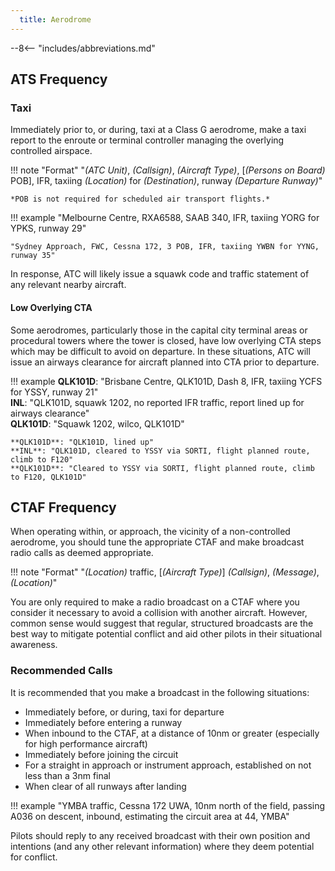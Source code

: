 ```yaml
---
  title: Aerodrome 
---
```


--8<-- "includes/abbreviations.md"

## ATS Frequency
### Taxi
Immediately prior to, or during, taxi at a Class G aerodrome, make a taxi report to the enroute or terminal controller managing the overlying controlled airspace.

!!! note "Format"
    "*(ATC Unit)*, *(Callsign)*, *(Aircraft Type)*, [*(Persons on Board)* POB], IFR, taxiing *(Location)* for *(Destination)*, runway *(Departure Runway)*"

    *POB is not required for scheduled air transport flights.*

!!! example
    "Melbourne Centre, RXA6588, SAAB 340, IFR, taxiing YORG for YPKS, runway 29"

    "Sydney Approach, FWC, Cessna 172, 3 POB, IFR, taxiing YWBN for YYNG, runway 35"

In response, ATC will likely issue a squawk code and traffic statement of any relevant nearby aircraft.

#### Low Overlying CTA
Some aerodromes, particularly those in the capital city terminal areas or procedural towers where the tower is closed, have low overlying CTA steps which may be difficult to avoid on departure. In these situations, ATC will issue an airways clearance for aircraft planned into CTA prior to departure.

!!! example
    **QLK101D**: "Brisbane Centre, QLK101D, Dash 8, IFR, taxiing YCFS for YSSY, runway 21"  
    **INL**: "QLK101D, squawk 1202, no reported IFR traffic, report lined up for airways clearance"  
    **QLK101D**: "Squawk 1202, wilco, QLK101D"  

    **QLK101D**: "QLK101D, lined up"  
    **INL**: "QLK101D, cleared to YSSY via SORTI, flight planned route, climb to F120"  
    **QLK101D**: "Cleared to YSSY via SORTI, flight planned route, climb to F120, QLK101D"

## CTAF Frequency
When operating within, or approach, the vicinity of a non-controlled aerodrome, you should tune the appropriate CTAF and make broadcast radio calls as deemed appropriate.

!!! note "Format"
    "*(Location)* traffic, [*(Aircraft Type)*] *(Callsign)*, *(Message)*, *(Location)*"

You are only required to make a radio broadcast on a CTAF where you consider it necessary to avoid a collision with another aircraft. However, common sense would suggest that regular, structured broadcasts are the best way to mitigate potential conflict and aid other pilots in their situational awareness.

### Recommended Calls
It is recommended that you make a broadcast in the following situations:

- Immediately before, or during, taxi for departure
- Immediately before entering a runway
- When inbound to the CTAF, at a distance of 10nm or greater (especially for high performance aircraft)
- Immediately before joining the circuit
- For a straight in approach or instrument approach, established on not less than a 3nm final
- When clear of all runways after landing

!!! example
    "YMBA traffic, Cessna 172 UWA, 10nm north of the field, passing A036 on descent, inbound, estimating the circuit area at 44, YMBA"

Pilots should reply to any received broadcast with their own position and intentions (and any other relevant information) where they deem potential for conflict.